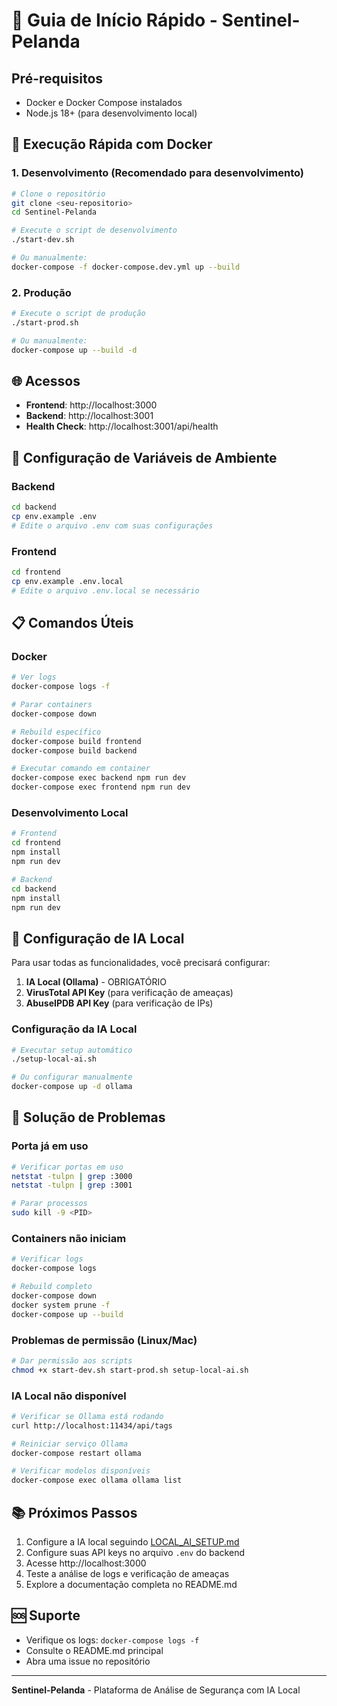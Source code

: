 # 🚀 Guia de Início Rápido - Sentinel-Pelanda

## Pré-requisitos
- Docker e Docker Compose instalados
- Node.js 18+ (para desenvolvimento local)

## 🐳 Execução Rápida com Docker

### 1. Desenvolvimento (Recomendado para desenvolvimento)
```bash
# Clone o repositório
git clone <seu-repositorio>
cd Sentinel-Pelanda

# Execute o script de desenvolvimento
./start-dev.sh

# Ou manualmente:
docker-compose -f docker-compose.dev.yml up --build
```

### 2. Produção
```bash
# Execute o script de produção
./start-prod.sh

# Ou manualmente:
docker-compose up --build -d
```

## 🌐 Acessos
- **Frontend**: http://localhost:3000
- **Backend**: http://localhost:3001
- **Health Check**: http://localhost:3001/api/health

## 🔧 Configuração de Variáveis de Ambiente

### Backend
```bash
cd backend
cp env.example .env
# Edite o arquivo .env com suas configurações
```

### Frontend
```bash
cd frontend
cp env.example .env.local
# Edite o arquivo .env.local se necessário
```

## 📋 Comandos Úteis

### Docker
```bash
# Ver logs
docker-compose logs -f

# Parar containers
docker-compose down

# Rebuild específico
docker-compose build frontend
docker-compose build backend

# Executar comando em container
docker-compose exec backend npm run dev
docker-compose exec frontend npm run dev
```

### Desenvolvimento Local
```bash
# Frontend
cd frontend
npm install
npm run dev

# Backend
cd backend
npm install
npm run dev
```

## 🔑 Configuração de IA Local

Para usar todas as funcionalidades, você precisará configurar:

1. **IA Local (Ollama)** - OBRIGATÓRIO
2. **VirusTotal API Key** (para verificação de ameaças)
3. **AbuseIPDB API Key** (para verificação de IPs)

### Configuração da IA Local
```bash
# Executar setup automático
./setup-local-ai.sh

# Ou configurar manualmente
docker-compose up -d ollama
```

## 🚨 Solução de Problemas

### Porta já em uso
```bash
# Verificar portas em uso
netstat -tulpn | grep :3000
netstat -tulpn | grep :3001

# Parar processos
sudo kill -9 <PID>
```

### Containers não iniciam
```bash
# Verificar logs
docker-compose logs

# Rebuild completo
docker-compose down
docker system prune -f
docker-compose up --build
```

### Problemas de permissão (Linux/Mac)
```bash
# Dar permissão aos scripts
chmod +x start-dev.sh start-prod.sh setup-local-ai.sh
```

### IA Local não disponível
```bash
# Verificar se Ollama está rodando
curl http://localhost:11434/api/tags

# Reiniciar serviço Ollama
docker-compose restart ollama

# Verificar modelos disponíveis
docker-compose exec ollama ollama list
```

## 📚 Próximos Passos

1. Configure a IA local seguindo [LOCAL_AI_SETUP.md](LOCAL_AI_SETUP.md)
2. Configure suas API keys no arquivo `.env` do backend
3. Acesse http://localhost:3000
4. Teste a análise de logs e verificação de ameaças
5. Explore a documentação completa no README.md

## 🆘 Suporte

- Verifique os logs: `docker-compose logs -f`
- Consulte o README.md principal
- Abra uma issue no repositório

---

**Sentinel-Pelanda** - Plataforma de Análise de Segurança com IA Local 